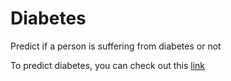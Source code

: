 # Diabetes
Predict if a person is suffering from diabetes or not

To predict diabetes, you can check out this [link](https://diabetes-pred-api.herokuapp.com/)
